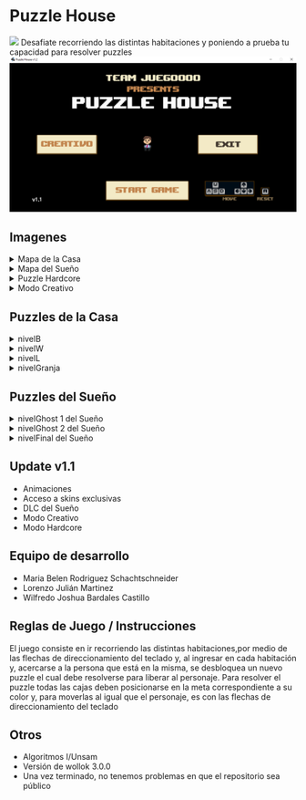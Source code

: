 # Puzzle House
<img src="https://user-images.githubusercontent.com/22482325/140875712-7ab24fba-04ea-4e80-8fd4-99c6c4cb5199.png" />
Desafiate recorriendo las distintas habitaciones y poniendo a prueba tu capacidad para resolver puzzles
<img src="https://raw.githubusercontent.com/willybc/Puzzle-House/master/menu.png" />

## Imagenes

<details>
 	<summary>Mapa de la Casa</summary>
	<img src="https://raw.githubusercontent.com/algo1unsam/tpgame-PuzzleHouse/master/muestra1.png" />
</details>

<details>
	<summary>Mapa del Sueño</summary>
	<img src="https://raw.githubusercontent.com/algo1unsam/tpgame-PuzzleHouse/master/muestra2.png" />
</details>

<details>
	<summary>Puzzle Hardcore</summary>
	<img src="https://user-images.githubusercontent.com/22482325/145655218-4df9b668-d196-423c-80fc-88ca9dc5456b.png" />
</details>

<details>
	<summary>Modo Creativo</summary>
	<img src="https://user-images.githubusercontent.com/22482325/145655280-856fe08d-586f-4502-acda-30596d4150b6.png" />
</details>

## Puzzles de la Casa
<details>
 	<summary>nivelB</summary>
	<img src="https://raw.githubusercontent.com/algo1unsam/tpgame-PuzzleHouse/master/nivelB.png" />
</details>

<details>
 	<summary>nivelW</summary>
	<img src="https://raw.githubusercontent.com/algo1unsam/tpgame-PuzzleHouse/master/nivelW.png" />
</details>

<details>
 	<summary>nivelL</summary>
	<img src="https://raw.githubusercontent.com/algo1unsam/tpgame-PuzzleHouse/master/nivelL.png" />
</details>

<details>
 	<summary>nivelGranja</summary>
	<img src="https://raw.githubusercontent.com/algo1unsam/tpgame-PuzzleHouse/master/nivelF.png" />
</details>

## Puzzles del Sueño
<details>
 	<summary>nivelGhost 1 del Sueño</summary>
	<img src="https://raw.githubusercontent.com/algo1unsam/tpgame-PuzzleHouse/master/nivel1Dream.png" />
</details>
<details>
 	<summary>nivelGhost 2 del Sueño</summary>
	<img src="https://raw.githubusercontent.com/algo1unsam/tpgame-PuzzleHouse/master/nivel2Dream.png" />
</details>
<details>
 	<summary>nivelFinal del Sueño</summary>
	<img src="https://raw.githubusercontent.com/algo1unsam/tpgame-PuzzleHouse/master/nivelFDream.png" />
</details>

## Update v1.1
- Animaciones
- Acceso a skins exclusivas
- DLC del Sueño
- Modo Creativo 
- Modo Hardcore
	
## Equipo de desarrollo
- Maria Belen Rodriguez Schachtschneider
- Lorenzo Julián Martinez
- Wilfredo Joshua Bardales Castillo

## Reglas de Juego / Instrucciones

El juego consiste en ir recorriendo las distintas habitaciones,por medio de las flechas de direccionamiento del teclado y, al ingresar en cada habitación y, acercarse a
la persona que está en la misma, se desbloquea un nuevo puzzle el cual debe resolverse para liberar al personaje.
Para resolver el puzzle todas las cajas deben posicionarse en la meta correspondiente a su color y, para moverlas al igual que el personaje, es con las flechas de 
direccionamiento del teclado

## Otros

- Algoritmos I/Unsam
- Versión de wollok 3.0.0
- Una vez terminado, no tenemos problemas en que el repositorio sea público

